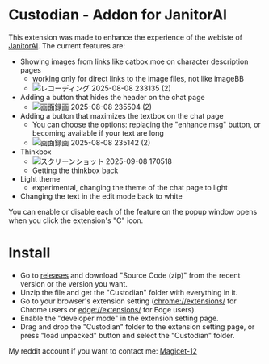 # Custodian - Addon for JanitorAI
This extension was made to enhance the experience of the webiste of [JanitorAI](https://janitorai.com/). The current features are:

- Showing images from links like catbox.moe on character description pages
    - working only for direct links to the image files, not like imageBB
    - ![レコーディング 2025-08-08 233135 (2)](https://github.com/user-attachments/assets/dd1714bb-3976-49cb-911e-d4136be25e50)
- Adding a button that hides the header on the chat page
    - ![画面録画 2025-08-08 235504 (2)](https://github.com/user-attachments/assets/faf3c73a-bb53-49d5-830e-6a9f54e8a093)
- Adding a button that maximizes the textbox on the chat page
    - You can choose the options: replacing the "enhance msg" button, or becoming available if your text are long
    - ![画面録画 2025-08-08 235142 (2)](https://github.com/user-attachments/assets/2d8324fb-d6f9-4a19-b0fd-de1794db5c47)
- Thinkbox
    - ![スクリーンショット 2025-09-08 170518](https://github.com/user-attachments/assets/8fb93f06-a556-4b67-aeae-da8f74ada309)
    - Getting the thinkbox back
- Light theme
    - experimental, changing the theme of the chat page to light
- Changing the text in the edit mode back to white

You can enable or disable each of the feature on the popup window opens when you click the extension's "C" icon.

# Install
- Go to [releases](https://github.com/MagicET/Custodian/releases/) and download "Source Code (zip)" from the recent version or the version you want.
- Unzip the file and get the "Custodian" folder with everything in it.
- Go to your browser's extension setting ([chrome://extensions/](chrome://extensions/) for Chrome users or [edge://extensions/](edge://extensions/) for Edge users).
- Enable the "developer mode" in the extension setting page.
- Drag and drop the "Custodian" folder to the extension setting page, or press "load unpacked" button and select the "Custodian" folder.

My reddit account if you want to contact me: [Magicet-12](https://www.reddit.com/user/Magicet-12/)
